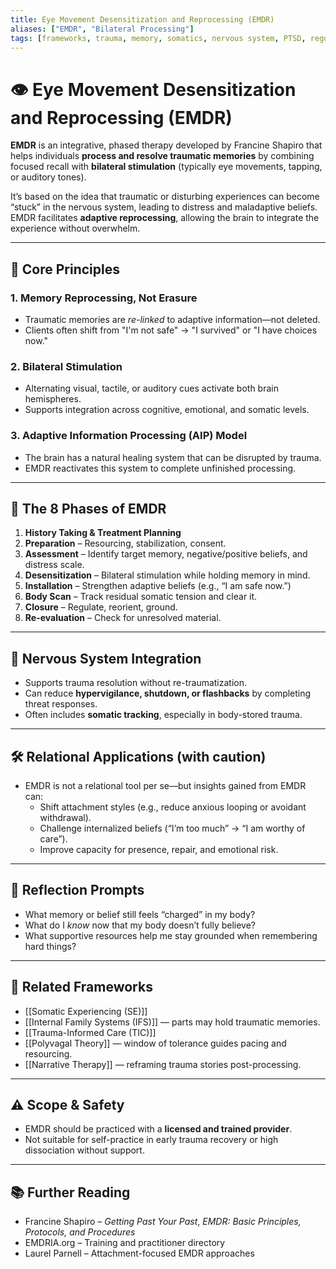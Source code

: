 ```yaml
---
title: Eye Movement Desensitization and Reprocessing (EMDR)
aliases: ["EMDR", "Bilateral Processing"]
tags: [frameworks, trauma, memory, somatics, nervous system, PTSD, regulation]
---
```


<!-- @format -->

# 👁️ Eye Movement Desensitization and Reprocessing (EMDR)

**EMDR** is an integrative, phased therapy developed by Francine Shapiro that helps individuals **process and resolve traumatic memories** by combining focused recall with **bilateral stimulation** (typically eye movements, tapping, or auditory tones).

It’s based on the idea that traumatic or disturbing experiences can become “stuck” in the nervous system, leading to distress and maladaptive beliefs. EMDR facilitates **adaptive reprocessing**, allowing the brain to integrate the experience without overwhelm.

---

## 🧠 Core Principles

### 1. **Memory Reprocessing, Not Erasure**

- Traumatic memories are _re-linked_ to adaptive information—not deleted.
- Clients often shift from "I'm not safe" → "I survived" or "I have choices now."

### 2. **Bilateral Stimulation**

- Alternating visual, tactile, or auditory cues activate both brain hemispheres.
- Supports integration across cognitive, emotional, and somatic levels.

### 3. **Adaptive Information Processing (AIP) Model**

- The brain has a natural healing system that can be disrupted by trauma.
- EMDR reactivates this system to complete unfinished processing.

---

## 🔄 The 8 Phases of EMDR

1. **History Taking & Treatment Planning**
2. **Preparation** – Resourcing, stabilization, consent.
3. **Assessment** – Identify target memory, negative/positive beliefs, and distress scale.
4. **Desensitization** – Bilateral stimulation while holding memory in mind.
5. **Installation** – Strengthen adaptive beliefs (e.g., “I am safe now.”)
6. **Body Scan** – Track residual somatic tension and clear it.
7. **Closure** – Regulate, reorient, ground.
8. **Re-evaluation** – Check for unresolved material.

---

## 🧠 Nervous System Integration

- Supports trauma resolution without re-traumatization.
- Can reduce **hypervigilance, shutdown, or flashbacks** by completing threat responses.
- Often includes **somatic tracking**, especially in body-stored trauma.

---

## 🛠 Relational Applications (with caution)

- EMDR is not a relational tool per se—but insights gained from EMDR can:
  - Shift attachment styles (e.g., reduce anxious looping or avoidant withdrawal).
  - Challenge internalized beliefs (“I’m too much” → “I am worthy of care”).
  - Improve capacity for presence, repair, and emotional risk.

---

## 💬 Reflection Prompts

- What memory or belief still feels “charged” in my body?
- What do I _know_ now that my body doesn’t fully believe?
- What supportive resources help me stay grounded when remembering hard things?

---

## 🔗 Related Frameworks

- [[Somatic Experiencing (SE)]]
- [[Internal Family Systems (IFS)]] — parts may hold traumatic memories.
- [[Trauma-Informed Care (TIC)]]
- [[Polyvagal Theory]] — window of tolerance guides pacing and resourcing.
- [[Narrative Therapy]] — reframing trauma stories post-processing.

---

## ⚠️ Scope & Safety

- EMDR should be practiced with a **licensed and trained provider**.
- Not suitable for self-practice in early trauma recovery or high dissociation without support.

---

## 📚 Further Reading

- Francine Shapiro – _Getting Past Your Past_, _EMDR: Basic Principles, Protocols, and Procedures_
- EMDRIA.org – Training and practitioner directory
- Laurel Parnell – Attachment-focused EMDR approaches
